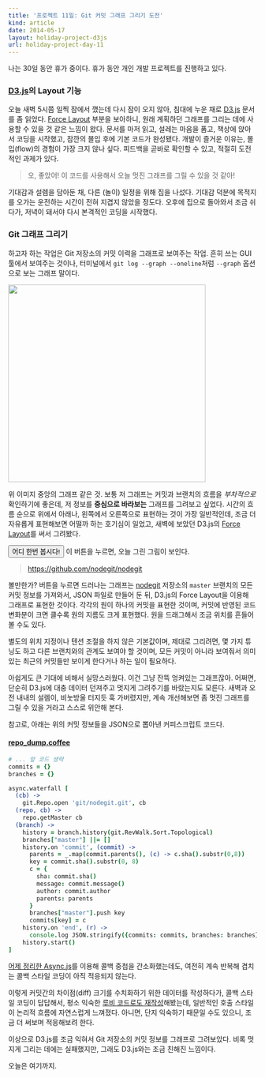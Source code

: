```yaml
---
title: '프로젝트 11일: Git 커밋 그래프 그리기 도전'
kind: article
date: 2014-05-17
layout: holiday-project-d3js
url: holiday-project-day-11
---
```

나는 30일 동안 휴가 중이다. 휴가 동안 개인 개발 프로젝트를 진행하고 있다.

### [D3.js]의 Layout 기능

오늘 새벽 5시쯤 일찍 잠에서 깼는데 다시 잠이 오지 않아, 침대에 누운 채로 [D3.js] 문서를 좀 읽었다. [Force Layout] 부분을 보아하니, 원래 계획하던 그래프를 그리는 데에 사용할 수 있을 것 같은 느낌이 왔다. 문서를 마저 읽고, 설레는 마음을 품고, 책상에 앉아서 코딩을 시작했고, 잠깐의 몰입 후에 기본 코드가 완성됐다. 개발이 즐거운 이유는, 몰입(flow)의 경험이 가장 크지 않나 싶다. 피드백을 곧바로 확인할 수 있고, 적절히 도전적인 과제가 있다.

> 오, 좋았어! 이 코드를 사용해서 오늘 멋진 그래프를 그릴 수 있을 것 같아!

기대감과 설렘을 담아둔 채, 다른 (놀이) 일정을 위해 집을 나섰다. 기대감 덕분에 목적지를 오가는 운전하는 시간이 전혀 지겹지 않았을 정도다. 오후에 집으로 돌아와서 조금 쉬다가, 저녁이 돼서야 다시 본격적인 코딩을 시작했다.

### Git 그래프 그리기

하고자 하는 작업은 Git 저장소의 커밋 이력을 그래프로 보여주는 작업. 흔히 쓰는 GUI 툴에서 보여주는 것이나, 터미널에서 ```git log --graph --oneline```처럼 ```--graph``` 옵션으로 보는 그래프 말이다.

<img src="/img/post/holiday-project/git-graph-sourcetree.png" class="img-rounded" style="width: 400px;"/>

위 이미지 중앙의 그래프 같은 것. 보통 저 그래프는 커밋과 브랜치의 흐름을 *부차적으로* 확인하기에 좋은데, 저 정보를 **중심으로 바라보는** 그래프를 그려보고 싶었다. 시간의 흐름 순으로 위에서 아래나, 왼쪽에서 오른쪽으로 표현하는 것이 가장 일반적인데, 조금 더 자유롭게 표현해보면 어떨까 하는 호기심이 일었고, 새벽에 보았던 D3.js의 [Force Layout]를 써서 그려봤다.

[D3.js]: http://d3js.org
[Force Layout]: https://github.com/mbostock/d3/wiki/Force-Layout

<style>
  circle {
    stroke: black;
    stroke-width: 1.5px;
    fill: steelblue;
    cursor: pointer;
  }
  line {
    stroke: darkgrey;
    stroke-width: 1.5px;
  }
  text {
    fill: white;
    text-anchor: middle;
    cursor: pointer;
  }
  path {
    stroke: darkgrey;
    stroke-width: 2px;
    fill: none;
  }
</style>

<section class="button-section">
  <button class="pure-button pure-button-primary pure-button-lg show-button">어디 한번 봅시다!</button>
  이 버튼을 누르면, 오늘 그린 그림이 보인다.
</section>

<div class="graph-section" style="display: none;">
  <h3>어떤 Git 저장소의 master 브랜치에 있는 커밋들</h3>
  <svg class="d3"></svg>
  <p>
    <button class="btn btn-warning resume-button">흔들어봅시다!</button>
  </p>
  <div class="panel panel-info">
    <div class="panel-heading">
      원을 클릭해 보세요.
    </div>
    <div class="panel-body">
      커밋메시지가 보일 거에요.
    </div>
  </div>
</div>

> <https://github.com/nodegit/nodegit>

볼만한가? 버튼을 누르면 드러나는 그래프는 [nodegit] 저장소의 ```master``` 브랜치의 모든 커밋 정보를 가져와서, JSON 파일로 만들어 둔 뒤, D3.js의 Force Layout을 이용해 그래프로 표현한 것이다. 각각의 원이 하나의 커밋을 표현한 것이며, 커밋에 반영된 코드 변화분이 크면 클수록 원의 지름도 크게 표현했다. 원을 드래그해서 조금 위치를 흔들어 볼 수도 있다.

별도의 위치 지정이나 텐션 조절을 하지 않은 기본값이며, 제대로 그리려면, 몇 가지 튜닝도 하고 다른 브랜치와의 관계도 보여야 할 것이며, 모든 커밋이 아니라 보여줘서 의미 있는 최근의 커밋들만 보이게 한다거나 하는 일이 필요하다.

아쉽게도 큰 기대에 비해서 실망스러웠다. 이건 그냥 잔뜩 엉켜있는 그래프잖아. 어쩌면, 단순히 D3.js에 대충 데이터 던져주고 멋지게 그려주기를 바랐는지도 모른다. 새벽과 오전 내내의 설렘이, 비눗방울 터지듯 훅 가버렸지만, 계속 개선해보면 좀 멋진 그래프를 그릴 수 있을 거라고 스스로 위안해 본다.

참고로, 아래는 위의 커밋 정보들을 JSON으로 뽑아낸 커피스크립트 코드다.

#### [repo_dump.coffee](https://github.com/hatemogi/karma-practice/blob/day-11/lib/repo_dump.coffee)

```coffeescript
# ... 앞 코드 생략
commits = {}
branches = {}

async.waterfall [
  (cb) ->
    git.Repo.open 'git/nodegit.git', cb
  (repo, cb) ->
    repo.getMaster cb
  (branch) ->
    history = branch.history(git.RevWalk.Sort.Topological)
    branches["master"] ||= []
    history.on 'commit', (commit) ->
      parents = _.map(commit.parents(), (c) -> c.sha().substr(0,8))
      key = commit.sha().substr(0, 8)
      c = {
        sha: commit.sha()
        message: commit.message()
        author: commit.author
        parents: parents
      }
      branches["master"].push key
      commits[key] = c
    history.on 'end', (r) ->
      console.log JSON.stringify({commits: commits, branches: branches})
    history.start()
]
```

[어제 정리한 Async.js](/holiday-project-day-10)를 이용해 콜백 중첩을 간소화했는데도, 여전히 계속 반복해 겹치는 콜백 스타일 코딩이 아직 적응되지 않는다.

이렇게 커밋간의 차이점(diff) 크기를 수치화하기 위한 데이터를 작성하다가, 콜백 스타일 코딩이 답답해서, 평소 익숙한 [루비 코드로도 재작성](https://github.com/hatemogi/karma-practice/blob/day-11/lib/repo_dump.rb)해봤는데, 일반적인 호출 스타일이 논리적 흐름에 자연스럽게 느껴졌다. 아니면, 단지 익숙하기 때문일 수도 있으니, 조금 더 써보며 적응해보려 한다.

이상으로 D3.js를 조금 익혀서 Git 저장소의 커밋 정보를 그래프로 그려보았다. 비록 멋지게 그리는 데에는 실패했지만, 그래도 D3.js와는 조금 친해진 느낌이다.

오늘은 여기까지.

[nodegit]: https://github.com/nodegit/nodegit



<script>
  var nodes = [];
  var links = [];

  var w = 700, h = 400;

  var chart = d3.select("svg.d3")
    .attr("width", w)
    .attr("height", h);

  var force = d3.layout.force()
    .distance(1)
    .nodes(nodes)
    .links(links)
    .size([w, h]);

  function circle_click() {
    data = d3.select(this.parentNode).datum();
    a = "<a href='https://github.com/nodegit/nodegit/commit/" + data.sha + "'> GitHub 링크: " + data.sha.substr(0, 8) + "</a>";
    $('.panel-heading').html(a);
    $('.panel-body').text(data.message);
    console.log(data);
  }

  d3.json('/js/holiday-project/day-11.json', function(r, json) {
    json['branches'].master.forEach(function(c, i) {
      nodes[i] = json.commits[c];
      nodes[i].index = i;
    });

    nodes.forEach(function(c, i) {
      c.parents.forEach(function(p) {
        links.push({source: c.index, target: json.commits[p].index});
      });
    });

    var link = chart.selectAll("line")
      .data(links)
      .enter().append("line");

    var node = chart.selectAll("g")
      .data(nodes)
      .enter().append("g")
      .attr("r", function(d) { return Math.min(d.change_level, 10); })
      .call(force.drag);

    node.append("circle")
      .attr("r", function(d) { return Math.min(d.change_level, 10); })
      .on('click', circle_click);

    // node.append("text").text(function(d) { return d.index; }).attr("dy", ".35em");

    force.on("tick", function() {
      link.attr("x1", function(d) { return d.source.x; })
          .attr("y1", function(d) { return d.source.y; })
          .attr("x2", function(d) { return d.target.x; })
          .attr("y2", function(d) { return d.target.y; });
      node.attr("transform", function(d) { return "translate(" + d.x + "," + d.y + ")"; });
    });
  });

  $('.show-button').on('click', function() {
    $(this.parentNode).hide();
    $('.graph-section').removeClass('hide').show(function() {
      force.start();
    });
  });

  $('.resume-button').on('click', function() {
    force.alpha(.99);
  });
</script>